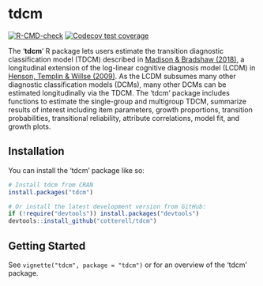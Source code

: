 
<!-- README.md is generated from README.Rmd. Please edit that file -->

# tdcm

<!-- badges: start -->

[![R-CMD-check](https://github.com/cotterell/tdcm/actions/workflows/R-CMD-check.yaml/badge.svg)](https://github.com/cotterell/tdcm/actions/workflows/R-CMD-check.yaml)
[![Codecov test
coverage](https://codecov.io/gh/cotterell/tdcm/branch/main/graph/badge.svg)](https://app.codecov.io/gh/cotterell/tdcm?branch=main)
<!-- badges: end -->

The ‘**tdcm**’ R package lets users estimate the transition diagnostic
classification model (TDCM) described in [Madison & Bradshaw
(2018)](https://doi.org/10.1007/s11336-018-9638-5), a longitudinal
extension of the log-linear cognitive diagnosis model (LCDM) in [Henson,
Templin & Willse (2009)](https://doi.org/10.1007/s11336-008-9089-5). As
the LCDM subsumes many other diagnostic classification models (DCMs),
many other DCMs can be estimated longitudinally via the TDCM. The ‘tdcm’
package includes functions to estimate the single-group and multigroup
TDCM, summarize results of interest including item parameters, growth
proportions, transition probabilities, transitional reliability,
attribute correlations, model fit, and growth plots.

## Installation

You can install the ‘tdcm’ package like so:

<div class=".pkgdown-release">

``` r
# Install tdcm from CRAN
install.packages("tdcm")
```

</div>

``` r
# Or install the latest development version from GitHub:
if (!require("devtools")) install.packages("devtools")
devtools::install_github("cotterell/tdcm")
```

## Getting Started

See `vignette("tdcm", package = "tdcm")` or for an overview of the
‘tdcm’ package.
